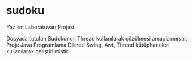# sudoku
Yazılım Laboratuvarı Projesi

Dosyada tutulan Sudokunun Thread kullanılarak çözülmesi amaçlanmıştır. Proje Java Programlama Dilinde Swing, Awt, Thread kütüphaneleri kullanılarak geliştirilmiştir.

